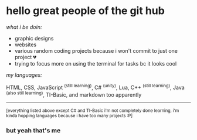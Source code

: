 # hello great people of the git hub
*what i be doin:*
- graphic designs
- websites
- various random coding projects because i won't commit to just one project 💔
- trying to focus more on using the terminal for tasks bc it looks cool

*my languages:*

  HTML, CSS, JavaScript <sup>(still learning)</sup>, C# <sup>(unity)</sup>, Lua, C++ <sup>(still learning)</sup>, Java <sup>(also still learning)</sup>, TI-Basic, and markdown too apparently
  
***

<sup>[everything listed above except C# and TI-Basic i'm not completely done learning, i'm kinda hopping languages because i have too many projects :P]</sup>

### but yeah that's me
